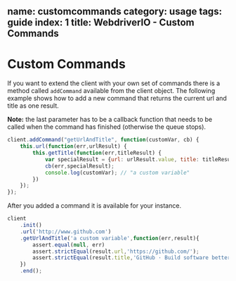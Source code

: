 name: customcommands
category: usage
tags: guide
index: 1
title: WebdriverIO - Custom Commands
---

Custom Commands
===============

If you want to extend the client with your own set of commands there is a method
called `addCommand` available from the client object. The following example shows
how to add a new command that returns the current url and title as one result.

**Note:** the last parameter has to be a callback function that needs to be called
when the command has finished (otherwise the queue stops).

```js
client.addCommand("getUrlAndTitle", function(customVar, cb) {
    this.url(function(err,urlResult) {
        this.getTitle(function(err,titleResult) {
            var specialResult = {url: urlResult.value, title: titleResult};
            cb(err,specialResult);
            console.log(customVar); // "a custom variable"
        })
    });
});
```

After you added a command it is available for your instance.

```js
client
    .init()
    .url('http://www.github.com')
    .getUrlAndTitle('a custom variable',function(err,result){
        assert.equal(null, err)
        assert.strictEqual(result.url,'https://github.com/');
        assert.strictEqual(result.title,'GitHub · Build software better, together.');
    })
    .end();
```
